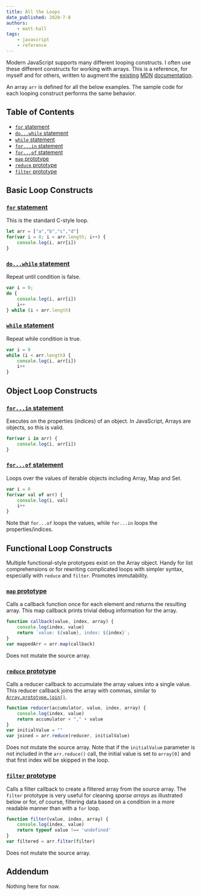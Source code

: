 ```yaml
---
title: All the Loops
date_published: 2020-7-8
authors:
    - matt-hall
tags:
    - javascript
    - reference
---
```


Modern JavaScript supports many different looping constructs. I often use these
different constructs for working with arrays. This is a reference, for myself
and for others, written to augment the [existing](https://developer.mozilla.org/en-US/docs/Web/JavaScript/Guide/Loops_and_iteration) [MDN](https://developer.mozilla.org/en-US/docs/Web/JavaScript/Reference/Global_Objects/Array/forEach) [documentation](https://developer.mozilla.org/en-US/docs/Web/JavaScript/Reference/Global_Objects/Array/map).

An array `arr` is defined for all the below examples. The sample code for each
looping construct performs the same behavior.

## Table of Contents
- [`for` statement](#for-statement)
- [`do...while` statement](#dowhile-statement)
- [`while` statement](#while-statement)
- [`for...in` statement](#forin-statement)
- [`for...of` statement](#forof-statement)
- [`map` prototype](#map-prototype)
- [`reduce` prototype](#reduce-prototype)
- [`filter` prototype](#filter-prototype)

## Basic Loop Constructs

### [`for` statement](https://developer.mozilla.org/en-US/docs/Web/JavaScript/Guide/Loops_and_iteration#for_statement)
This is the standard C-style loop.
```javascript
let arr = ["a","b","c","d"]
for(var i = 0; i < arr.length; i++) {
    console.log(i, arr[i])
}
```

### [`do...while` statement](https://developer.mozilla.org/en-US/docs/Web/JavaScript/Guide/Loops_and_iteration#do...while_statement)
Repeat until condition is false.
```javascript
var i = 0;
do {
    console.log(i, arr[i])
    i++
} while (i < arr.length)
```
### [`while` statement](https://developer.mozilla.org/en-US/docs/Web/JavaScript/Guide/Loops_and_iteration#while_statement)
Repeat while condition is true.
```javascript
var i = 0
while (i < arr.length) {
    console.log(i, arr[i])
    i++
}
```

## Object Loop Constructs
### [`for...in` statement](https://developer.mozilla.org/en-US/docs/Web/JavaScript/Guide/Loops_and_iteration#for...in_statement)
Executes on the properties (indices) of an object. In JavaScript, Arrays are objects, so
this is valid.
```javascript
for(var i in arr) {
    console.log(i, arr[i])
}
```
### [`for...of` statement](https://developer.mozilla.org/en-US/docs/Web/JavaScript/Guide/Loops_and_iteration#for...of_statement)
Loops over the values of iterable objects including Array, Map and Set.
```javascript
var i = 0
for(var val of arr) {
    console.log(i, val)
    i++
}
```
Note that `for...of` loops the values, while `for...in` loops the properties/indices.

## Functional Loop Constructs
Multiple functional-style prototypes exist on the Array object. Handy for
list comprehensions or for rewriting complicated loops with simpler syntax,
especially with `reduce` and `filter`. Promotes immutability.

### [`map` prototype](https://developer.mozilla.org/en-US/docs/Web/JavaScript/Reference/Global_Objects/Array/map)
Calls a callback function once for each element and returns the resulting array.
This map callback prints trivial debug information for the array.
```javascript
function callback(value, index, array) {
    console.log(index, value)
    return `value: ${value}, index: ${index}`;
}
var mappedArr = arr.map(callback)
```
Does not mutate the source array.

### [`reduce` prototype](https://developer.mozilla.org/en-US/docs/Web/JavaScript/Reference/Global_Objects/Array/reduce)
Calls a reducer callback to accumulate the array values into a single value.
This reducer callback joins the array with commas, similar to [`Array.prototype.join()`](https://developer.mozilla.org/en-US/docs/Web/JavaScript/Reference/Global_Objects/Array/join).
```javascript
function reducer(accumulator, value, index, array) {
    console.log(index, value)
    return accumulator + "," + value
}
var initialValue = ""
var joined = arr.reduce(reducer, initialValue)
```
Does not mutate the source array. Note that if the `initialValue` parameter is
not included in the `arr.reduce()` call, the initial value is set to `array[0]`
and that first index will be skipped in the loop.

### [`filter` prototype](https://developer.mozilla.org/en-US/docs/Web/JavaScript/Reference/Global_Objects/Array/filter)
Calls a filter callback to create a filtered array from the source array. The `filter` prototype
is very useful for cleaning *sparse arrays* as illustrated below or for, of course, filtering data
based on a condition in a more readable manner than with a `for` loop.
```javascript
function filter(value, index, array) {
    console.log(index, value)
    return typeof value !== 'undefined'
}
var filtered = arr.filter(filter)
```
Does not mutate the source array.

## Addendum
Nothing here for now.